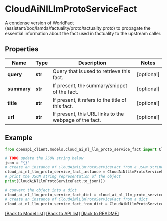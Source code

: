 # CloudAiNlLlmProtoServiceFact

A condense version of WorldFact (assistant/boq/lamda/factuality/proto/factuality.proto) to propagate the essential information about the fact used in factuality to the upstream caller.

## Properties

Name | Type | Description | Notes
------------ | ------------- | ------------- | -------------
**query** | **str** | Query that is used to retrieve this fact. | [optional] 
**summary** | **str** | If present, the summary/snippet of the fact. | [optional] 
**title** | **str** | If present, it refers to the title of this fact. | [optional] 
**url** | **str** | If present, this URL links to the webpage of the fact. | [optional] 

## Example

```python
from openapi_client.models.cloud_ai_nl_llm_proto_service_fact import CloudAiNlLlmProtoServiceFact

# TODO update the JSON string below
json = "{}"
# create an instance of CloudAiNlLlmProtoServiceFact from a JSON string
cloud_ai_nl_llm_proto_service_fact_instance = CloudAiNlLlmProtoServiceFact.from_json(json)
# print the JSON string representation of the object
print(CloudAiNlLlmProtoServiceFact.to_json())

# convert the object into a dict
cloud_ai_nl_llm_proto_service_fact_dict = cloud_ai_nl_llm_proto_service_fact_instance.to_dict()
# create an instance of CloudAiNlLlmProtoServiceFact from a dict
cloud_ai_nl_llm_proto_service_fact_from_dict = CloudAiNlLlmProtoServiceFact.from_dict(cloud_ai_nl_llm_proto_service_fact_dict)
```
[[Back to Model list]](../README.md#documentation-for-models) [[Back to API list]](../README.md#documentation-for-api-endpoints) [[Back to README]](../README.md)


